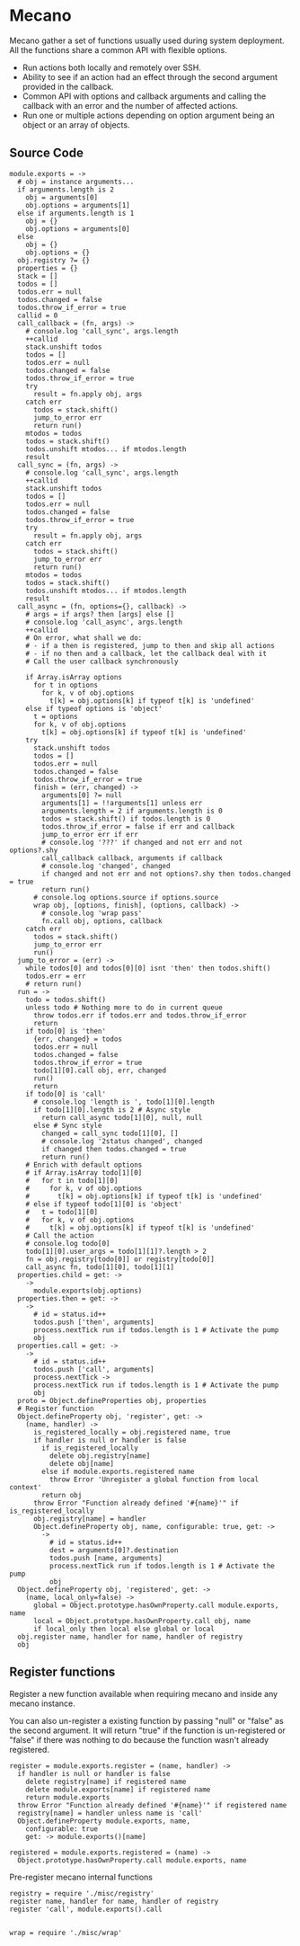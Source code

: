 # Mecano

Mecano gather a set of functions usually used during system deployment. All the
functions share a common API with flexible options.

*   Run actions both locally and remotely over SSH.
*   Ability to see if an action had an effect through the second argument
    provided in the callback.
*   Common API with options and callback arguments and calling the callback with
    an error and the number of affected actions.
*   Run one or multiple actions depending on option argument being an object or
    an array of objects.

## Source Code

    module.exports = ->
      # obj = instance arguments...
      if arguments.length is 2
        obj = arguments[0]
        obj.options = arguments[1]
      else if arguments.length is 1
        obj = {}
        obj.options = arguments[0]
      else
        obj = {}
        obj.options = {}
      obj.registry ?= {}
      properties = {}
      stack = []
      todos = []
      todos.err = null
      todos.changed = false
      todos.throw_if_error = true
      callid = 0
      call_callback = (fn, args) ->
        # console.log 'call_sync', args.length
        ++callid
        stack.unshift todos
        todos = []
        todos.err = null
        todos.changed = false
        todos.throw_if_error = true
        try
          result = fn.apply obj, args
        catch err
          todos = stack.shift()
          jump_to_error err
          return run()
        mtodos = todos
        todos = stack.shift()
        todos.unshift mtodos... if mtodos.length
        result
      call_sync = (fn, args) ->
        # console.log 'call_sync', args.length
        ++callid
        stack.unshift todos
        todos = []
        todos.err = null
        todos.changed = false
        todos.throw_if_error = true
        try
          result = fn.apply obj, args
        catch err
          todos = stack.shift()
          jump_to_error err
          return run()
        mtodos = todos
        todos = stack.shift()
        todos.unshift mtodos... if mtodos.length
        result
      call_async = (fn, options={}, callback) ->
        # args = if args? then [args] else []
        # console.log 'call_async', args.length
        ++callid
        # On error, what shall we do:
        # - if a then is registered, jump to then and skip all actions
        # - if no then and a callback, let the callback deal with it
        # Call the user callback synchronously

        if Array.isArray options
          for t in options
            for k, v of obj.options
              t[k] = obj.options[k] if typeof t[k] is 'undefined'
        else if typeof options is 'object'
          t = options
          for k, v of obj.options
            t[k] = obj.options[k] if typeof t[k] is 'undefined'
        try
          stack.unshift todos
          todos = []
          todos.err = null
          todos.changed = false
          todos.throw_if_error = true
          finish = (err, changed) ->
            arguments[0] ?= null
            arguments[1] = !!arguments[1] unless err
            arguments.length = 2 if arguments.length is 0
            todos = stack.shift() if todos.length is 0
            todos.throw_if_error = false if err and callback
            jump_to_error err if err
            # console.log '???' if changed and not err and not options?.shy
            call_callback callback, arguments if callback
            # console.log 'changed', changed
            if changed and not err and not options?.shy then todos.changed = true 
            return run()
          # console.log options.source if options.source
          wrap obj, [options, finish], (options, callback) ->
            # console.log 'wrap pass'
            fn.call obj, options, callback
        catch err
          todos = stack.shift()
          jump_to_error err
          run()
      jump_to_error = (err) ->
        while todos[0] and todos[0][0] isnt 'then' then todos.shift()
        todos.err = err
        # return run()
      run = ->
        todo = todos.shift()
        unless todo # Nothing more to do in current queue
          throw todos.err if todos.err and todos.throw_if_error
          return
        if todo[0] is 'then'
          {err, changed} = todos
          todos.err = null
          todos.changed = false
          todos.throw_if_error = true
          todo[1][0].call obj, err, changed
          run()
          return
        if todo[0] is 'call'
          # console.log 'length is ', todo[1][0].length
          if todo[1][0].length is 2 # Async style
            return call_async todo[1][0], null, null
          else # Sync style
            changed = call_sync todo[1][0], []
            # console.log '2status changed', changed
            if changed then todos.changed = true
            return run()
        # Enrich with default options
        # if Array.isArray todo[1][0]
        #   for t in todo[1][0]
        #     for k, v of obj.options
        #       t[k] = obj.options[k] if typeof t[k] is 'undefined'
        # else if typeof todo[1][0] is 'object'
        #   t = todo[1][0]
        #   for k, v of obj.options
        #     t[k] = obj.options[k] if typeof t[k] is 'undefined'
        # Call the action
        # console.log todo[0]
        todo[1][0].user_args = todo[1][1]?.length > 2
        fn = obj.registry[todo[0]] or registry[todo[0]]
        call_async fn, todo[1][0], todo[1][1]
      properties.child = get: ->
        ->
          module.exports(obj.options)
      properties.then = get: ->
        ->
          # id = status.id++
          todos.push ['then', arguments]
          process.nextTick run if todos.length is 1 # Activate the pump
          obj
      properties.call = get: ->
        ->
          # id = status.id++
          todos.push ['call', arguments]
          process.nextTick ->
          process.nextTick run if todos.length is 1 # Activate the pump
          obj
      proto = Object.defineProperties obj, properties
      # Register function
      Object.defineProperty obj, 'register', get: ->
        (name, handler) ->
          is_registered_locally = obj.registered name, true
          if handler is null or handler is false
            if is_registered_locally
              delete obj.registry[name]
              delete obj[name] 
            else if module.exports.registered name
              throw Error 'Unregister a global function from local context'
            return obj
          throw Error "Function already defined '#{name}'" if is_registered_locally
          obj.registry[name] = handler
          Object.defineProperty obj, name, configurable: true, get: ->
            ->
              # id = status.id++
              dest = arguments[0]?.destination
              todos.push [name, arguments]
              process.nextTick run if todos.length is 1 # Activate the pump
              obj
      Object.defineProperty obj, 'registered', get: ->
        (name, local_only=false) ->
          global = Object.prototype.hasOwnProperty.call module.exports, name
          local = Object.prototype.hasOwnProperty.call obj, name
          if local_only then local else global or local
      obj.register name, handler for name, handler of registry
      obj

## Register functions

Register a new function available when requiring mecano and inside any mecano
instance. 

You can also un-register a existing function by passing "null" or "false" as
the second argument. It will return "true" if the function is un-registered or
"false" if there was nothing to do because the function wasn't already
registered.

    register = module.exports.register = (name, handler) ->
      if handler is null or handler is false
        delete registry[name] if registered name
        delete module.exports[name] if registered name
        return module.exports
      throw Error "Function already defined '#{name}'" if registered name
      registry[name] = handler unless name is 'call'
      Object.defineProperty module.exports, name, 
        configurable: true
        get: -> module.exports()[name]

    registered = module.exports.registered = (name) ->
      Object.prototype.hasOwnProperty.call module.exports, name

Pre-register mecano internal functions

    registry = require './misc/registry'
    register name, handler for name, handler of registry
    register 'call', module.exports().call
    

    wrap = require './misc/wrap'
